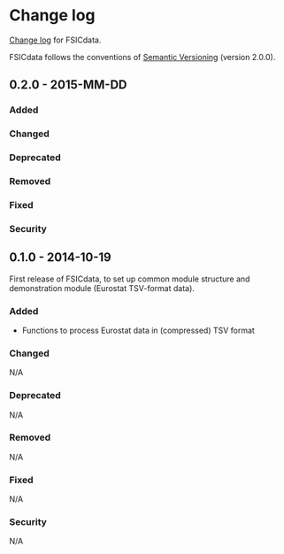 # Change log

[Change log](http://keepachangelog.com/) for FSICdata.

FSICdata follows the conventions of
[Semantic Versioning](http://semver.org/spec/v2.0.0.html) (version 2.0.0).

## 0.2.0 - 2015-MM-DD

### Added

### Changed

### Deprecated

### Removed

### Fixed

### Security

## 0.1.0 - 2014-10-19

First release of FSICdata, to set up common module structure and demonstration
module (Eurostat TSV-format data).

### Added

* Functions to process Eurostat data in (compressed) TSV format

### Changed

N/A

### Deprecated

N/A

### Removed

N/A

### Fixed

N/A

### Security

N/A
